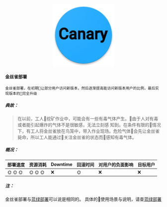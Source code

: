 <p align="center">
   <img width="200" src="canary.png">
</p>

#### 金丝雀部署
    金丝雀部署，在初期让部分用户访问新版本，然后逐渐提高能访问新版本用户的比例，最后实现版本的完全升级

##### 典故：
>在以前，工人挖矿作业中，可能会有一些有毒气体产生。由于人对有毒或者能引起爆炸的气体不是很敏感，无法立刻感 知到。在条件有限的情况下，有工人将金丝雀放在鸟笼中，带入作业现场。危险气体会先让金丝雀毙命，所以工人能通过关注金丝雀的状态而感知有毒气体。

##### 概况：

| 部署速度 |  资源消耗  | Downtime  | 回滚时间  | 对用户的负面影响| 目标用户|
| -------| ---------| --------| --------| --------|--------|
| :sun_with_face: :sun_with_face: :sun_with_face:  |  :sun_with_face: :sun_with_face: :sun_with_face:   | :x:   | :sun_with_face: | :x: | :x: |

##### 注：
金丝雀部署与[蓝绿部署](blue_green_deployment.md)可以说是相同的。
具体的使用场景与说明，请查[蓝绿部署](blue_green_deployment.md)